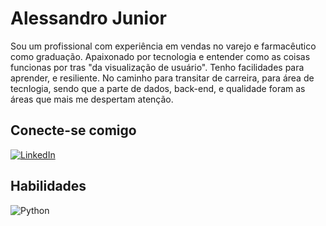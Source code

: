 # Alessandro Junior
Sou um profissional com experiência em vendas no varejo e farmacêutico como graduação. Apaixonado por tecnologia e entender como as coisas funcionas por tras "da visualização de usuário".
Tenho facilidades para aprender, e resiliente. No caminho para transitar de carreira, para área de tecnlogia, sendo que a parte de dados, back-end, e qualidade foram as áreas que mais me despertam atenção.

## Conecte-se comigo
[![LinkedIn](https://img.shields.io/badge/LinkedIn-000?style=for-the-badge&logo=linkedin&logoColor=0E76A8)](https://www.linkedin.com/in/alessandrojnr1)

## Habilidades
![Python](https://img.shields.io/badge/Python-000?style=for-the-badge&logo=python)
